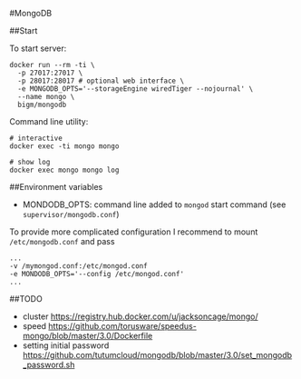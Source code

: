 #MongoDB

##Start

To start server:

    docker run --rm -ti \
      -p 27017:27017 \
      -p 28017:28017 # optional web interface \
      -e MONGODB_OPTS='--storageEngine wiredTiger --nojournal' \ 
      --name mongo \
      bigm/mongodb
      
Command line utility:
    
    # interactive
    docker exec -ti mongo mongo
    
    # show log 
    docker exec mongo mongo log


##Environment variables

* MONDODB_OPTS: command line added to `mongod` start command (see `supervisor/mongodb.conf`) 

To provide more complicated configuration I recommend to mount `/etc/mongodb.conf` and pass
  
    ...
    -v /mymongod.conf:/etc/mongod.conf
    -e MONDODB_OPTS='--config /etc/mongod.conf'
    ...


##TODO 

* cluster https://registry.hub.docker.com/u/jacksoncage/mongo/
* speed https://github.com/torusware/speedus-mongo/blob/master/3.0/Dockerfile
* setting initial password https://github.com/tutumcloud/mongodb/blob/master/3.0/set_mongodb_password.sh 